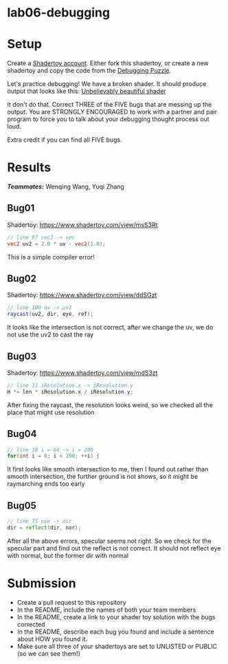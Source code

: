# lab06-debugging

# Setup 

Create a [Shadertoy account](https://www.shadertoy.com/). Either fork this shadertoy, or create a new shadertoy and copy the code from the [Debugging Puzzle](https://www.shadertoy.com/view/flGfRc).

Let's practice debugging! We have a broken shader. It should produce output that looks like this:
[Unbelievably beautiful shader](https://user-images.githubusercontent.com/1758825/200729570-8e10a37a-345d-4aff-8eff-6baf54a32a40.webm)

It don't do that. Correct THREE of the FIVE bugs that are messing up the output. You are STRONGLY ENCOURAGED to work with a partner and pair program to force you to talk about your debugging thought process out loud.

Extra credit if you can find all FIVE bugs.

# Results

***Teammates:*** Wenqing Wang, Yuqi Zhang

## Bug01
Shadertoy: https://www.shadertoy.com/view/msS3Rt
```GLSL
// line 97 vec2 -> vec
vec2 uv2 = 2.0 * uv - vec2(1.0);
```
This is a simple compiler error!

## Bug02
Shadertoy: https://www.shadertoy.com/view/ddSGzt
```GLSL
// line 100 uv -> uv2
raycast(uv2, dir, eye, ref);
```
It looks like the intersection is not correct, after we change the uv, we do not use the uv2 to cast the ray

## Bug03
Shadertoy: https://www.shadertoy.com/view/mdS3zt
```GLSL
// line 11 iResolution.x -> iResolution.y
H *= len * iResolution.x / iResolution.y;
```
After fixing the raycast, the resolution looks weird, so we checked all the place that might use resolution

## Bug04
```GLSL
// line 18 i = 64 -> i = 200
for(int i = 0; i < 200; ++i) {
```
It first looks like smooth intersection to me, then I found out rather than smooth intersection, the further ground is not shows, so it might be raymarching ends too early

## Bug05
```GLSL
// line 75 eye -> dir
dir = reflect(dir, nor);
```
After all the above errors, specular seems not right. So we check for the specular part and find out the reflect is not correct. It should not reflect eye with normal, but the former dir with normal

# Submission
- Create a pull request to this repository
- In the README, include the names of both your team members
- In the README, create a link to your shader toy solution with the bugs corrected
- In the README, describe each bug you found and include a sentence about HOW you found it.
- Make sure all three of your shadertoys are set to UNLISTED or PUBLIC (so we can see them!)
